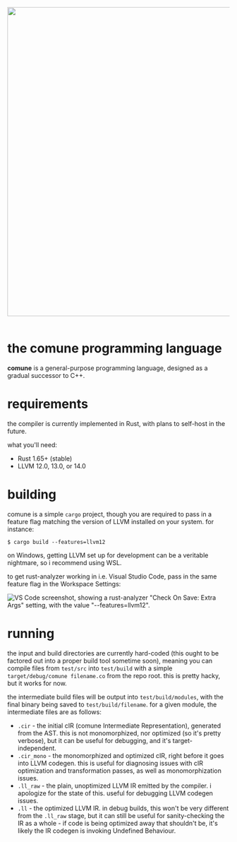 <p align="center">
  <img width="700" src="https://media.discordapp.net/attachments/846781793834106902/1036645719827820684/comune-logo-background.png"><br><br>
</p>

# the comune programming language
**comune** is a general-purpose programming language, designed as a gradual successor to C++.

# requirements

the compiler is currently implemented in Rust, with plans to self-host in the future.

what you'll need:

- Rust 1.65+ (stable)
- LLVM 12.0, 13.0, or 14.0

# building
comune is a simple `cargo` project, though you are required to pass in a feature flag matching the version of LLVM installed on your system. for instance:

```$ cargo build --features=llvm12```

on Windows, getting LLVM set up for development can be a veritable nightmare, so i recommend using WSL.

to get rust-analyzer working in i.e. Visual Studio Code, pass in the same feature flag in the Workspace Settings:

![VS Code screenshot, showing a rust-analyzer "Check On Save: Extra Args" setting, with the value "--features=llvm12".](https://media.discordapp.net/attachments/846781793834106902/1056940581185650768/image.png)

# running
the input and build directories are currently hard-coded  (this ought to be factored out into a proper build tool sometime soon), meaning you can compile files from `test/src` into `test/build` with a simple `target/debug/comune filename.co` from the repo root. this is pretty hacky, but it works for now.

the intermediate build files will be output into `test/build/modules`, with the final binary being saved to `test/build/filename`. for a given module, the intermediate files are as follows:

- `.cir` - the initial cIR (comune Intermediate Representation), generated from the AST. this is not monomorphized, nor optimized (so it's pretty verbose), but it can be useful for debugging, and it's target-independent.
- `.cir_mono` - the monomorphized and optimized cIR, right before it goes into LLVM codegen. this is useful for diagnosing issues with cIR optimization and transformation passes, as well as monomorphization issues.
- `.ll_raw` - the plain, unoptimized LLVM IR emitted by the compiler. i apologize for the state of this. useful for debugging LLVM codegen issues.
- `.ll` - the optimized LLVM IR. in debug builds, this won't be very different from the `.ll_raw` stage, but it can still be useful for sanity-checking the IR as a whole - if code is being optimized away that shouldn't be, it's likely the IR codegen is invoking Undefined Behaviour.

